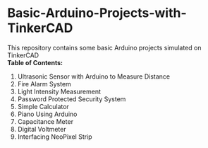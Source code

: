 # Basic-Arduino-Projects-with-TinkerCAD
This repository contains some basic Arduino projects simulated on TinkerCAD<br>
<b>Table of Contents: </b> <br>
<ol type="1">
<li> Ultrasonic Sensor with Arduino to Measure Distance </li>
<li> Fire Alarm System</li>
<li> Light Intensity Measurement</li>
<li> Password Protected Security System </li>
<li> Simple Calculator</li>
<li> Piano Using Arduino </li>
<li> Capacitance Meter </li>
<li> Digital Voltmeter </li>
<li> Interfacing NeoPixel Strip </li>

